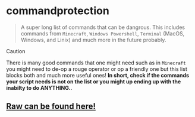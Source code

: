 # commandprotection
> A super long list of commands that can be dangrous. This includes commands from `Minecraft`, `Windows Powershell`, `Terminal` (MacOS, Windows, and Linix) and much more in the future probably.

> [!CAUTION]
> There is many good commands that one might need such as in `Minecraft` you might need to de-op a rouge operator or op a friendly one but this list blocks both and much more useful ones! **In short, check if the commands your script needs is not on the list or you might up ending up with the inabilty to do ANYTHING.**.

## [Raw can be found here!](https://raw.githubusercontent.com/spiritualnulll/commandprotection/main/list.txt)
